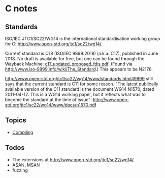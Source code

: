 # C notes

## Standards

ISO/IEC JTC1/SC22/WG14 is the international standardisation working group for
C: http://www.open-std.org/jtc1/sc22/wg14/

Current standard is C18 (ISO/IEC 9899:2018) (a.k.a. C17), published in June 2018. No draft is available for free, but one can be found through the Wayback Machine:
<a href="https://web.archive.org/web/20181230041359if_/http://www.open-std.org/jtc1/sc22/wg14/www/abq/c17_updated_proposed_fdis.pdf">c17_updated_proposed_fdis.pdf</a>.
(Found via http://www.iso-9899.info/wiki/The_Standard.)
This appears to be N2176.

http://www.open-std.org/jtc1/sc22/wg14/www/standards.html#9899 still says that the current standard is C11 for some reason.
"The latest publically available version of the C11 standard is the document WG14 N1570, dated 2011-04-12. This is a WG14 working paper, but it reflects what was to become the standard at the time of issue":
http://www.open-std.org/jtc1/sc22/wg14/www/docs/n1570.pdf

## Topics

* [Compiling](compiling.md)


## Todos

- The extensions at http://www.open-std.org/jtc1/sc22/wg14/
- ASAN, MSAN
- fuzzing

